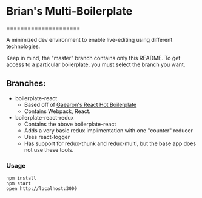 # Brian's Multi-Boilerplate
=====================

A minimized dev environment to enable live-editing using different technologies.

Keep in mind, the "master" branch contains only this README.  To get access to
a particular boilerplate, you must select the branch you want.

## Branches:

* boilerplate-react
  * Based off of [Gaearon's React Hot Boilerplate](https://github.com/gaearon/react-hot-boilerplate)
  *  Contains Webpack, React.
* boilerplate-react-redux
  * Contains the above boilerplate-react
  * Adds a very basic redux implimentation with one "counter" reducer
  * Uses react-logger
  * Has support for redux-thunk and redux-multi, but the base app does not use these tools.

### Usage

```
npm install
npm start
open http://localhost:3000
```
